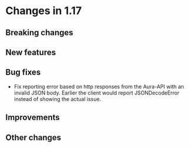 # Changes in 1.17

## Breaking changes

## New features

## Bug fixes

* Fix reporting error based on http responses from the Aura-API with an invalid JSON body. Earlier the client would report JSONDecodeError instead of showing the actual issue.

## Improvements

## Other changes
